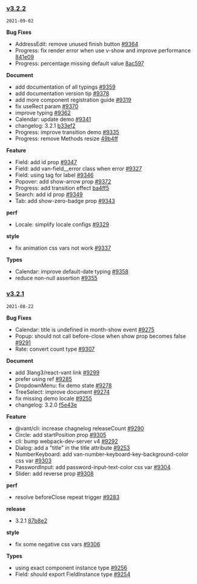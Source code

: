 ### [v3.2.2](https://github.com/youzan/vant/compare/v3.2.1...v3.2.2)

`2021-09-02`

**Bug Fixes**

- AddressEdit: remove unused finish button [#9364](https://github.com/youzan/vant/issues/9364)
- Progress: fix render error when use v-show and improve performance [841e09](https://github.com/youzan/vant/commit/841e09d0529961058ecb63ed26f018cf3a66a3bf)
- Progress: percentage missing default value [8ac597](https://github.com/youzan/vant/commit/8ac597dc3d2316d34f866dcfd7e1646c695da180)

**Document**

- add documentation of all typings [#9359](https://github.com/youzan/vant/issues/9359)
- add documentation version tip [#9378](https://github.com/youzan/vant/issues/9378)
- add more component registration guide [#9319](https://github.com/youzan/vant/issues/9319)
- fix useRect param [#9370](https://github.com/youzan/vant/issues/9370)
- improve typing [#9362](https://github.com/youzan/vant/issues/9362)
- Calendar: update demo [#9341](https://github.com/youzan/vant/issues/9341)
- changelog: 3.2.1 [b33ef2](https://github.com/youzan/vant/commit/b33ef265fef6aee68ffe01c82d2512e1b87a1579)
- Progress: improve transition demo [#9335](https://github.com/youzan/vant/issues/9335)
- Progress: remove Methods resize [49b4ff](https://github.com/youzan/vant/commit/49b4ffe7f0649775b896aa12fc12b8231620f288)

**Feature**

- Field: add id prop [#9347](https://github.com/youzan/vant/issues/9347)
- Field: add van-field__error class when error [#9327](https://github.com/youzan/vant/issues/9327)
- Field: using <label> tag for label [#9346](https://github.com/youzan/vant/issues/9346)
- Popover: add show-arrow prop [#9372](https://github.com/youzan/vant/issues/9372)
- Progress: add transition effect [ba4ff5](https://github.com/youzan/vant/commit/ba4ff58af6ccf67e255bf43ef905677dc64596a3)
- Search: add id prop [#9349](https://github.com/youzan/vant/issues/9349)
- Tab: add show-zero-badge prop [#9343](https://github.com/youzan/vant/issues/9343)

**perf**

- Locale: simplify locale configs [#9329](https://github.com/youzan/vant/issues/9329)

**style**

- fix animation css vars not work [#9337](https://github.com/youzan/vant/issues/9337)

**Types**

- Calendar: improve default-date typing [#9358](https://github.com/youzan/vant/issues/9358)
- reduce non-null assertion [#9355](https://github.com/youzan/vant/issues/9355)
### [v3.2.1](https://github.com/youzan/vant/compare/v3.2.0...v3.2.1)

`2021-08-22`

**Bug Fixes**

- Calendar: title is undefined in month-show event [#9275](https://github.com/youzan/vant/issues/9275)
- Popup: should not call before-close when show prop becomes false [#9291](https://github.com/youzan/vant/issues/9291)
- Rate: convert count type [#9307](https://github.com/youzan/vant/issues/9307)

**Document**

- add 3lang3/react-vant link [#9299](https://github.com/youzan/vant/issues/9299)
- prefer using ref [#9285](https://github.com/youzan/vant/issues/9285)
- DropdownMenu: fix demo state [#9278](https://github.com/youzan/vant/issues/9278)
- TreeSelect: improve document [#9274](https://github.com/youzan/vant/issues/9274)
- fix missing demo locale [#9255](https://github.com/youzan/vant/issues/9255)
- changelog: 3.2.0 [f5e43e](https://github.com/youzan/vant/commit/f5e43e91325147658362cc68f09a6d24bc7ecd6d)

**Feature**

- @vant/cli: increase chagnelog releaseCount [#9290](https://github.com/youzan/vant/issues/9290)
- Circle: add startPosition prop [#9305](https://github.com/youzan/vant/issues/9305)
- cli: bump webpack-dev-server v4 [#9292](https://github.com/youzan/vant/issues/9292)
- Dialog: add a "title" in the title attribute [#9253](https://github.com/youzan/vant/issues/9253)
- NumberKeyboard: add van-number-keyboard-key-background-color css var [#9303](https://github.com/youzan/vant/issues/9303)
- PasswordInput: add password-input-text-color css var [#9304](https://github.com/youzan/vant/issues/9304)
- Slider: add reverse prop [#9308](https://github.com/youzan/vant/issues/9308)

**perf**

- resolve beforeClose repeat trigger [#9283](https://github.com/youzan/vant/issues/9283)

**release**

- 3.2.1 [87b8e2](https://github.com/youzan/vant/commit/87b8e2b617b54377562f38df388a64b9c2cad4ea)

**style**

- fix some negative css vars [#9306](https://github.com/youzan/vant/issues/9306)

**Types**

- using exact component instance type [#9256](https://github.com/youzan/vant/issues/9256)
- Field: should export FieldInstance type [#9254](https://github.com/youzan/vant/issues/9254)
